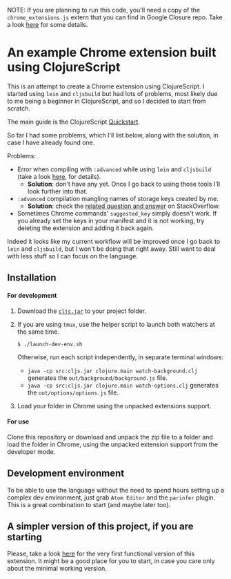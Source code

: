 NOTE: If you are planning to run this code, you'll need a copy of the `chrome_extensions.js` extern that you can find in Google Closure repo. Take a look [here](https://stackoverflow.com/q/17757898/1814970) for some details.

# An example Chrome extension built using ClojureScript

This is an attempt to create a Chrome extension using ClojureScript.
I started using `lein` and `cljsbuild` but had lots of problems, most likely due
to me being a beginner in ClojureScript, and so I decided to start from scratch.

The main guide is the ClojureScript [Quickstart][1].

So far I had some problems, which I'll list below, along with the solution, in
case I have already found one.

Problems:

+ Error when compiling with `:advanced` while using `lein` and `cljsbuild` (take
  a look [here][2], for details).
  - **Solution**: don't have any yet. Once I go back to using those tools I'll look
  further into that.
+ `:advanced` compilation mangling names of storage keys created by me.
  - **Solution**: check the [related question and answer][3] on StackOverflow.
+ Sometimes Chrome commands' `suggested_key` simply doesn't work. If you already
  set the keys in your manifest and it is not working, try deleting the extension and
  adding it back again.


Indeed it looks like my current workflow will be improved once I go back to
`lein` and `cljsbuild`, but I won't be doing that right away. Still want to deal
with less stuff so I can focus on the language.

## Installation

#### For development

1. Download the [`cljs.jar`][4] to your project folder.
1. If you are using `tmux`, use the helper script to launch both watchers at
   the same time.

   `$ ./launch-dev-env.sh`

   Otherwise, run each script independently, in separate terminal windows:
   - `java -cp src:cljs.jar clojure.main watch-background.clj` generates the `out/background/background.js` file.
   - `java -cp src:cljs.jar clojure.main watch-options.clj` generates the `out/options/options.js` file.
1. Load your folder in Chrome using the unpacked extensions support.

#### For use

Clone this repository or download and unpack the zip file to a folder and load
the folder in Chrome, using the unpacked extension support from the developer
mode.

## Development environment

To be able to use the language without the need to spend hours setting up a complex dev environment, just grab `Atom Editor` and the `parinfer` plugin. This is a great combination to start (and maybe later too).

## A simpler version of this project, if you are starting

Please, take a look [here][5] for the very first functional version of this extension. It might be a good place for you to start, in case you care only about the minimal working version.

[1]: https://github.com/clojure/clojurescript/wiki/Quick-Start
[2]: https://groups.google.com/forum/#!topic/clojurescript/XlBibYpA344
[3]: http://stackoverflow.com/q/33831723/1814970
[4]: https://github.com/clojure/clojurescript/releases/download/r1.7.170/cljs.jar
[5]: https://github.com/marcelocra/chrome-extension-cljs-example/tree/bare-bones
